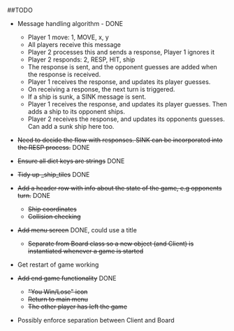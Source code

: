 ##TODO

- Message handling algorithm - DONE
  - Player 1 move: 1, MOVE, x, y
  - All players receive this message
  - Player 2 processes this and sends a response, Player 1 ignores it
  - Player 2 responds: 2, RESP, HIT, ship
  - The response is sent, and the opponent guesses are added when the response is received.
  - Player 1 receives the response, and updates its player guesses.
  - On receiving a response, the next turn is triggered.
  - If a ship is sunk, a SINK message is sent.
  - Player 1 receives the response, and updates its player guesses. Then adds a ship to its opponent ships.
  - Player 2 receives the response, and updates its opponents guesses. Can add a sunk ship here too.
 
 - ~~Need to decide the flow with responses. SINK can be incorporated into the RESP process.~~ DONE
 
 - ~~Ensure all dict keys are strings~~ DONE

 - ~~Tidy up _ship_tiles~~ DONE
 
 - ~~Add a header row with info about the state of the game, e.g opponents turn.~~ DONE
    - ~~Ship coordinates~~
    - ~~Collision checking~~
 - ~~Add menu screen~~ DONE, could use a title
   - ~~Separate from Board class so a new object (and Client) is instantiated whenever a game is started~~
 
 - Get restart of game working
 
 - ~~Add end game functionality~~ DONE
    - ~~"You Win/Lose" icon~~
    - ~~Return to main menu~~
    - ~~The other player has left the game~~
    
  - Possibly enforce separation between Client and Board    
